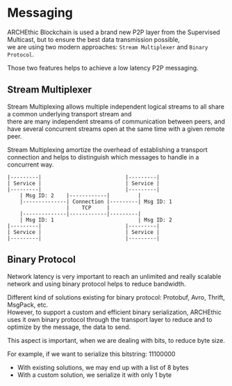# Messaging

ARCHEthic Blockchain is used a brand new P2P layer from the Supervised Multicast, but to ensure the best data transmission possible,
<br />we are using two modern approaches: `Stream Multiplexer` and `Binary Protocol`. 

Those two features helps to achieve a low latency P2P messaging.

## Stream Multiplexer

Stream Multiplexing allows multiple independent logical streams to all share a common underlying transport stream and <br />
there are many independent streams of communication between peers, and have several concurrent streams open at the same time with a given remote peer.

Stream Multiplexing amortize the overhead of establishing a transport connection and helps to distinguish which messages to handle in a concurrent way.

```
|---------|                           |---------|
| Service |                           | Service |
|---------|                           |---------|
    | Msg ID: 2    |------------|         |
    |--------------| Connection |---------| Msg ID: 1
                   |    TCP     |
    |--------------|------------|---------|
    | Msg ID: 1                           | Msg ID: 2
|---------|                           |---------|
| Service |                           | Service |
|---------|                           |---------|
```

## Binary Protocol

Network latency is very important to reach an unlimited and really scalable network and using binary protocol helps to reduce bandwidth.

Different kind of solutions existing for binary protocol: Protobuf, Avro, Thrift, MsgPack, etc.
<br />
However, to support a custom and efficient binary serialization, ARCHEthic uses it own binary protocol through the transport layer
to reduce and to optimize by the message, the data to send.

This aspect is important, when we are dealing with bits, to reduce byte size.

For example, if we want to serialize this bitstring: 11100000
- With existing solutions, we may end up with a list of 8 bytes
- With a custom solution, we serialize it with only 1 byte 
